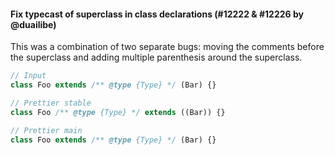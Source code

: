 #### Fix typecast of superclass in class declarations (#12222 & #12226 by @duailibe)

This was a combination of two separate bugs: moving the comments before the superclass and adding multiple parenthesis around the superclass.

<!-- prettier-ignore -->
```js
// Input
class Foo extends /** @type {Type} */ (Bar) {}

// Prettier stable
class Foo /** @type {Type} */ extends ((Bar)) {}

// Prettier main
class Foo extends /** @type {Type} */ (Bar) {}
```
